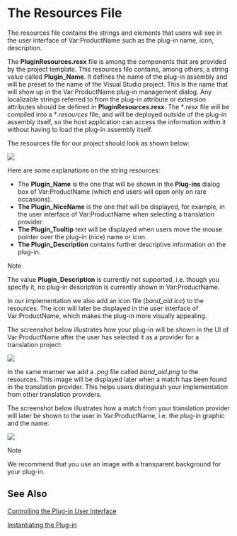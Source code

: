 The Resources File
======================
The resources file contains the strings and elements that users will see in the user interface of Var:ProductName such as the plug-in name, icon, description.

The **PluginResources.resx** file is among the components that are provided by the project template. This resources file contains, among others, a string value called **Plugin_Name**. It defines the name of the plug-in assembly and will be preset to the name of the Visual Studio project. This is the name that will show up in the Var:ProductName plug-in management dialog. Any localizable strings referred to from the plug-in attribute or extension attributes should be defined in **PluginResources.resx**. The **.resx* file will be compiled into a **.resources* file, and will be deployed outside of the plug-in assembly itself, so the host application can access the information within it without having to load the plug-in assembly itself.

The resources file for our project should look as shown below:

<img style="display:block; " src="images/Translation_Provider_PlugIn_Resources.jpg"/>

Here are some explanations on the string resources:

* The **Plugin_Name** is the one that will be shown in the **Plug-ins** dialog box of Var:ProductName (which end users will open only on rare occasions).
* **The Plugin_NiceName** is the one that will be displayed, for example, in the user interface of Var:ProductName when selecting a translation provider.
* **The Plugin_Tooltip** text will be displayed when users move the mouse pointer over the plug-in (nice) name or icon.
* **The Plugin_Description** contains further descriptive information on the plug-in.


> [!NOTE]
> 
> The value **Plugin_Description** is currently not supported, i.e. though you specify it, no plug-in description is currently shown in Var:ProductName.


In our implementation we also add an icon file (*band_aid.ico*) to the resources. The icon will later be displayed in the user interface of Var:ProductName, which makes the plug-in more visually appealing.

The screenshot below illustrates how your plug-in will be shown in the UI of Var:ProductName after the user has selected it as a provider for a translation project:

<img style="display:block; " src="images/PluginResourcesInAction.jpg"/>

In the same manner we add a *.png* file called *band_aid.png* to the resources. This image will be displayed later when a match has been found in the translation provider. This helps users distinguish your implementation from other translation providers.

The screenshot below illustrates how a match from your translation provider will later be shown to the user in Var:ProductName, i.e. the plug-in graphic and the name:

<img style="display:block; " src="images/PngForShowingResults.jpg"/>


> [!NOTE]
> 
> We recommend that you use an image with a transparent background for your plug-in.

See Also
------
[Controlling the Plug-in User Interface](controlling_the_plugin_user_interface.md)

[Instantiating the Plug-in](instantiating_the_plugin.md)
